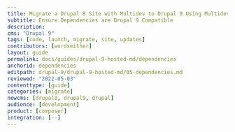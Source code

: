 ```yaml
---
title: Migrate a Drupal 8 Site with Multidev to Drupal 9 Using Multidev
subtitle: Ensure Dependencies are Drupal 9 Compatible
description: 
cms: "Drupal 9"
tags: [code, launch, migrate, site, updates]
contributors: [wordsmither]
layout: guide
permalink: docs/guides/drupal-9-hosted-md/dependencies
anchorid: dependencies
editpath: drupal-9/drupal-9-hosted-md/05-dependencies.md
reviewed: "2022-05-03"
contenttype: [guide]
categories: [migrate]
newcms: [drupal8, drupal9, drupal]
audience: [development]
product: [composer]
integration: [--]
---
```


<Partial file="drupal-9/dependencies-compatible.md" />
